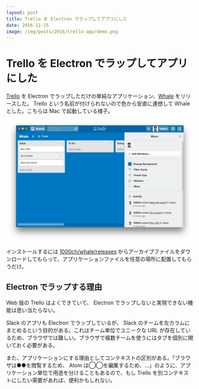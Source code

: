 ```yaml
---
layout: post
title: Trello を Electron でラップしてアプリにした
date: 2016-11-15
image: /img/posts/2016/trello-app/demo.png
---
```


# Trello を Electron でラップしてアプリにした

[Trello](https://trello.com/) を Electron でラップしただけの単純なアプリケーション、[Whale](https://github.com/1000ch/whale) をリリースした。 Trello という名前が付けられないので色から安直に連想して Whale とした。こちらは Mac で起動している様子。

![Whale](/img/posts/2016/trello-app/demo.png)

インストールするには [1000ch/whale/releases](https://github.com/1000ch/whale/releases) からアーカイブファイルをダウンロードしてもらって、アプリケーションファイルを任意の場所に配置してもらうだけ。

## Electron でラップする理由

Web 版の Trello はよくできていて、 Electron でラップしないと実現できない機能は思い当たらない。

Slack のアプリも Electron でラップしているが、 Slack のチームを左カラムにまとめるという目的がある。これはチーム単位でユニークな URL が存在しているため、ブラウザでは難しい。ブラウザで複数チームを使うにはタブを個別に開いておく必要がある。

また、アプリケーションにする理由としてコンテキストの区別がある。「ブラウザは●●を閲覧するため、 Atom は◯◯を編集するため、…」のように、アプリケーション単位で用途を分けることもあるので、もし Trello を別コンテキストにしたい需要があれば、便利かもしれない。
